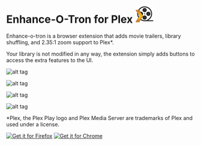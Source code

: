 # Enhance-O-Tron for Plex ![alt tag](https://raw.githubusercontent.com/conceptualspace/metatrailer-for-plex/master/src/img/icon48.png) 

Enhance-o-tron is a browser extension that adds movie trailers, library shuffling, and 2.35:1 zoom support to Plex*.

Your library is not modified in any way, the extension simply adds buttons to access the extra features to the UI.

![alt tag](https://raw.githubusercontent.com/conceptualspace/enhance-o-tron-for-plex/master/assets/plex-logo-flat-small.png)

![alt tag](https://raw.githubusercontent.com/conceptualspace/enhance-o-tron-for-plex/master/assets/screenshot-shuffle.png)

![alt tag](https://raw.githubusercontent.com/conceptualspace/enhance-o-tron-for-plex/master/assets/screenshot-trailer.png)

![alt tag](https://raw.githubusercontent.com/conceptualspace/enhance-o-tron-for-plex/master/assets/screenshot-zoom.png)

*Plex, the Plex Play logo and Plex Media Server are trademarks of Plex and used under a license.

<a href='https://addons.mozilla.org/en-US/firefox/addon/enhance-o-tron-for-plex/'><img alt='Get it for Firefox' src='https://github.com/conceptualspace/enhance-o-tron-for-plex/raw/master/assets/ff-badge.png'/></a> <a href='https://chrome.google.com/webstore/detail/enhance-o-tron-for-plex'><img alt='Get it for Chrome' src='https://github.com/conceptualspace/enhance-o-tron-for-plex/raw/master/assets/chrome-badge.png'/></a>
